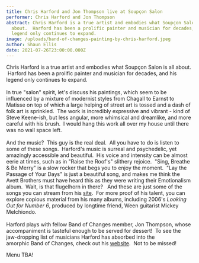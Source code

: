 ```yaml
---
title: Chris Harford and Jon Thompson live at Soupçon Salon
performer: Chris Harford and Jon Thompson
abstract: Chris Harford is a true artist and embodies what Soupçon Salon is all
  about.  Harford has been a prolific painter and musician for decades, and his
  legend only continues to expand.
image: /uploads/band-of-changes-painting-by-chris-harford.jpeg
author: Shaun Ellis
date: 2021-07-26T23:00:00.000Z
---
```

Chris Harford is a true artist and embodies what Soupçon Salon is all about.  Harford has been a prolific painter and musician for decades, and his legend only continues to expand.\
\
In true "salon" spirit, let's discuss his paintings, which seem to be influenced by a mixture of modernist styles from Chagall to Earnst to Matisse on top of which a large helping of street art is tossed and a dash of folk art is sprinkled.  The work is incredibly expressive and vibrant - kind of Steve Keene-ish, but less angular, more whimsical and dreamlike, and more careful with his brush.  I would hang this work all over my house until there was no wall space left.  \
\
And the music?  This guy is the real deal.  All you have to do is listen to some of these songs.  Harford's music is surreal and psychedelic, yet amazingly accessible and beautiful.  His voice and intensity can be almost eerie at times, such as in "Raise the Roof's" slithery rejoice.  "Sing, Breathe & Be Merry" is a slow rocker that begs you to enjoy the moment.  "Lay the Passage of Your Days" is just a beautiful song, and makes me think the Avett Brothers must have heard this as they were writing their Emotionalism album.  Wait, is that flugelhorn in there?   And these are just some of the songs you can stream from his [site](http://www.chrisharford.com/).  For more proof of his talent, you can explore copious material from his many albums, including 2006's *Looking Out for Number 6*, produced by longtime friend, Ween guitarist Mickey Melchiondo.  \
\
Harford plays with fellow Band of Changes member, Jon Thompson, whose accompaniment is tasteful enough to be served for dessert!  To see the jaw-dropping list of musicians Harford has absorbed into the amorphic Band of Changes, check out his [website](http://www.chrisharford.com/).  Not to be missed!

Menu TBA!